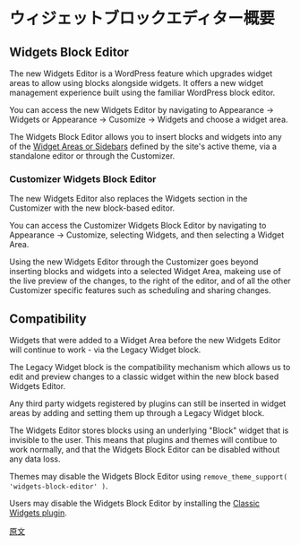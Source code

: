 <!--
# Widgets Block Editor overview
 -->
# ウィジェットブロックエディター概要

## Widgets Block Editor

The new Widgets Editor is a WordPress feature which upgrades widget areas to allow using blocks alongside widgets. It offers a new widget management experience built using the familiar WordPress block editor.

You can access the new Widgets Editor by navigating to Appearance → Widgets or Appearance → Cusomize → Widgets and choose a widget area.

The Widgets Block Editor allows you to insert blocks and widgets into any of the [Widget Areas or Sidebars](https://developer.wordpress.org/themes/functionality/sidebars/) defined by the site's active theme, via a standalone editor or through the Customizer.

### Customizer Widgets Block Editor

The new Widgets Editor also replaces the Widgets section in the Customizer with the new block-based editor.

You can access the Customizer Widgets Block Editor by navigating to Appearance → Customize, selecting Widgets, and then selecting a Widget Area.

Using the new Widgets Editor through the Customizer goes beyond inserting blocks and widgets into a selected Widget Area, makeing use of the live preview of the changes, to the right of the editor, and of all the other Customizer specific features such as scheduling and sharing changes.

## Compatibility

Widgets that were added to a Widget Area before the new Widgets Editor will continue to work - via the Legacy Widget block.

The Legacy Widget block is the compatibility mechanism which allows us to edit and preview changes to a classic widget within the new block based Widgets Editor.

Any third party widgets registered by plugins can still be inserted in widget areas by adding and setting them up through a Legacy Widget block.

The Widgets Editor stores blocks using an underlying "Block" widget that is invisible to the user. This means that plugins and themes will contibue to work normally, and that the Widgets Block Editor can be disabled without any data loss.

Themes may disable the Widgets Block Editor using `remove_theme_support( 'widgets-block-editor' )`.

Users may disable the Widgets Block Editor by installing the [Classic Widgets plugin](https://wordpress.org/plugins/classic-widgets/).

[原文](https://github.com/WordPress/gutenberg/blob/trunk/docs/how-to-guides/widgets/overview.md)
